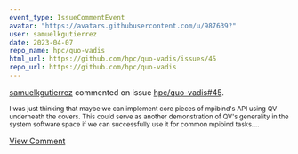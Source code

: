 ```yaml
---
event_type: IssueCommentEvent
avatar: "https://avatars.githubusercontent.com/u/987639?"
user: samuelkgutierrez
date: 2023-04-07
repo_name: hpc/quo-vadis
html_url: https://github.com/hpc/quo-vadis/issues/45
repo_url: https://github.com/hpc/quo-vadis
---
```


<a href='https://github.com/samuelkgutierrez' target='_blank'>samuelkgutierrez</a> commented on issue <a href='https://github.com/hpc/quo-vadis/issues/45' target='_blank'>hpc/quo-vadis#45</a>.

<small>I was just thinking that maybe we can implement core pieces of mpibind's API using QV underneath the covers. This could serve as another demonstration of QV's generality in the system software space if we can successfully use it for common mpibind tasks....</small>

<a href='https://github.com/hpc/quo-vadis/issues/45' target='_blank'>View Comment</a>